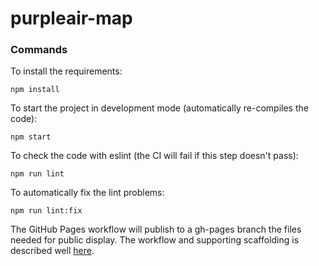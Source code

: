 # purpleair-map
 
### Commands

To install the requirements:

```
npm install
```

To start the project in development mode (automatically re-compiles the code):

```
npm start
```

To check the code with eslint (the CI will fail if this step doesn't pass):

```
npm run lint
```

To automatically fix the lint problems:

```
npm run lint:fix
```

The GitHub Pages workflow will publish to a gh-pages branch the files needed for public display. The workflow and supporting scaffolding is described well [here](https://github.com/nicolas-van/parcel-github-pages-boilerplate).